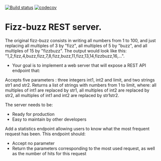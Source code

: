 
[![Build status](https://github.com/adrientiburce/fizzbuzz/actions/workflows/ci.yml/badge.svg)](https://github.com/adrientiburce/fizzbuzz/actions/workflows/ci.yml)
[![codecov](https://codecov.io/gh/adrientiburce/fizzbuzz/branch/master/graph/badge.svg?token=UH5M5HCWJU)](https://codecov.io/gh/adrientiburce/fizzbuzz)
# Fizz-buzz REST server.

The original fizz-buzz consists in writing all numbers from 1 to 100, and just replacing all multiples of 3 by "fizz", all multiples of 5 by "buzz", and all multiples of 15 by "fizzbuzz".
The output would look like this: "1,2,fizz,4,buzz,fizz,7,8,fizz,buzz,11,fizz,13,14,fizzbuzz,16,...".

- Your goal is to implement a web server that will expose a REST API endpoint that:

Accepts five parameters : three integers int1, int2 and limit, and two strings str1 and str2.
Returns a list of strings with numbers from 1 to limit, where: all multiples of int1 are replaced by str1, all multiples of int2 are replaced by str2, all multiples of int1 and int2 are replaced by str1str2.

The server needs to be:
 - Ready for production
 - Easy to maintain by other developers

Add a statistics endpoint allowing users to know what the most frequent request has been.
This endpoint should:
- Accept no parameter
- Return the parameters corresponding to the most used request, as well as the number of hits for this request

